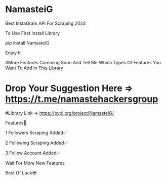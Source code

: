 # NamasteiG
Best InstaGram API For Scraping 2023

To Use First Install Library

pip install NamasteiG

Enjoy It

#More Features Comming Soon And Tell Me Which Types Of Features You Want To Add In This Library

# Drop Your Suggestion Here => https://t.me/namastehackersgroup

#Library Link => https://pypi.org/project/NamasteiG/

Features💯

1 Followers Scraping Added✅

2 Following Scraping Added✅

3 Follow Account Added✅

Wait For More New Features

Best Of Luck😎

